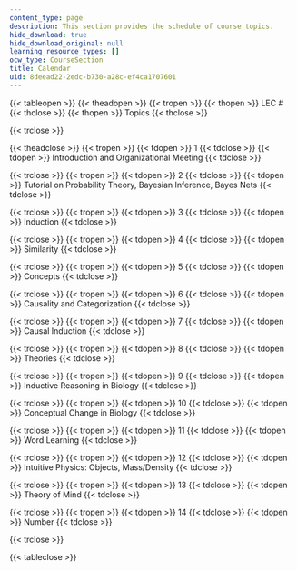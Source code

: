 ```yaml
---
content_type: page
description: This section provides the schedule of course topics.
hide_download: true
hide_download_original: null
learning_resource_types: []
ocw_type: CourseSection
title: Calendar
uid: 8deead22-2edc-b730-a28c-ef4ca1707601
---
```


{{< tableopen >}}
{{< theadopen >}}
{{< tropen >}}
{{< thopen >}}
LEC #
{{< thclose >}}
{{< thopen >}}
Topics
{{< thclose >}}

{{< trclose >}}

{{< theadclose >}}
{{< tropen >}}
{{< tdopen >}}
1
{{< tdclose >}}
{{< tdopen >}}
Introduction and Organizational Meeting
{{< tdclose >}}

{{< trclose >}}
{{< tropen >}}
{{< tdopen >}}
2
{{< tdclose >}}
{{< tdopen >}}
Tutorial on Probability Theory, Bayesian Inference, Bayes Nets
{{< tdclose >}}

{{< trclose >}}
{{< tropen >}}
{{< tdopen >}}
3
{{< tdclose >}}
{{< tdopen >}}
Induction
{{< tdclose >}}

{{< trclose >}}
{{< tropen >}}
{{< tdopen >}}
4
{{< tdclose >}}
{{< tdopen >}}
Similarity
{{< tdclose >}}

{{< trclose >}}
{{< tropen >}}
{{< tdopen >}}
5
{{< tdclose >}}
{{< tdopen >}}
Concepts
{{< tdclose >}}

{{< trclose >}}
{{< tropen >}}
{{< tdopen >}}
6
{{< tdclose >}}
{{< tdopen >}}
Causality and Categorization
{{< tdclose >}}

{{< trclose >}}
{{< tropen >}}
{{< tdopen >}}
7
{{< tdclose >}}
{{< tdopen >}}
Causal Induction
{{< tdclose >}}

{{< trclose >}}
{{< tropen >}}
{{< tdopen >}}
8
{{< tdclose >}}
{{< tdopen >}}
Theories
{{< tdclose >}}

{{< trclose >}}
{{< tropen >}}
{{< tdopen >}}
9
{{< tdclose >}}
{{< tdopen >}}
Inductive Reasoning in Biology
{{< tdclose >}}

{{< trclose >}}
{{< tropen >}}
{{< tdopen >}}
10
{{< tdclose >}}
{{< tdopen >}}
Conceptual Change in Biology
{{< tdclose >}}

{{< trclose >}}
{{< tropen >}}
{{< tdopen >}}
11
{{< tdclose >}}
{{< tdopen >}}
Word Learning
{{< tdclose >}}

{{< trclose >}}
{{< tropen >}}
{{< tdopen >}}
12
{{< tdclose >}}
{{< tdopen >}}
Intuitive Physics: Objects, Mass/Density
{{< tdclose >}}

{{< trclose >}}
{{< tropen >}}
{{< tdopen >}}
13
{{< tdclose >}}
{{< tdopen >}}
Theory of Mind
{{< tdclose >}}

{{< trclose >}}
{{< tropen >}}
{{< tdopen >}}
14
{{< tdclose >}}
{{< tdopen >}}
Number
{{< tdclose >}}

{{< trclose >}}

{{< tableclose >}}
